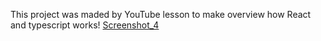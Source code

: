 This project was maded by YouTube lesson to make overview how React and typescript works!
[Screenshot_4](https://user-images.githubusercontent.com/60189171/170829809-1978c5dd-4b1e-4626-ae42-3f4928fd3c47.jpg)
